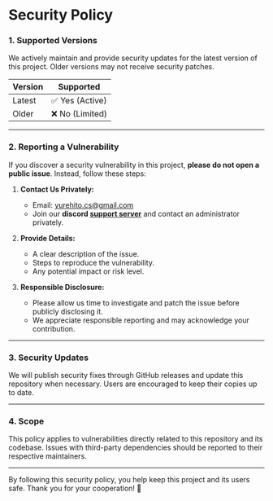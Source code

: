 # Security Policy

### 1. Supported Versions
We actively maintain and provide security updates for the latest version of this project. Older versions may not receive security patches.

| Version | Supported          |
|---------|--------------------|
| Latest  | ✅ Yes (Active)    |
| Older   | ❌ No (Limited)   |

---

### 2. Reporting a Vulnerability
If you discover a security vulnerability in this project, **please do not open a public issue**. Instead, follow these steps:

1. **Contact Us Privately:**  
   - Email: yurehito.cs@gmail.com
   - Join our **discord [support server](https://dsc.gg/zipify)** and contact an administrator privately.  

2. **Provide Details:**  
   - A clear description of the issue.  
   - Steps to reproduce the vulnerability.  
   - Any potential impact or risk level.  

3. **Responsible Disclosure:**  
   - Please allow us time to investigate and patch the issue before publicly disclosing it.  
   - We appreciate responsible reporting and may acknowledge your contribution.  

---

### 3. Security Updates
We will publish security fixes through GitHub releases and update this repository when necessary. Users are encouraged to keep their copies up to date.

---

### 4. Scope
This policy applies to vulnerabilities directly related to this repository and its codebase. Issues with third-party dependencies should be reported to their respective maintainers.

---

By following this security policy, you help keep this project and its users safe. Thank you for your cooperation! 🚀
